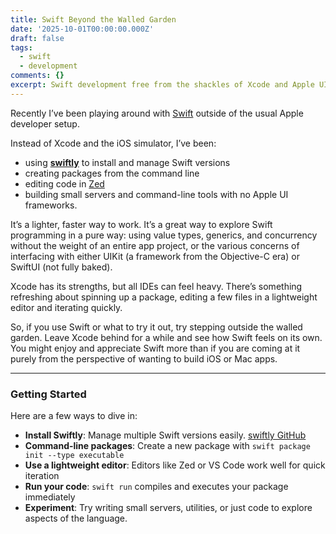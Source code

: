 ```yaml
---
title: Swift Beyond the Walled Garden
date: '2025-10-01T00:00:00.000Z'
draft: false
tags:
  - swift
  - development
comments: {}
excerpt: Swift development free from the shackles of Xcode and Apple UI frameworks.
---
```

Recently I’ve been playing around with [Swift](https://www.swift.org/) outside of the usual Apple developer setup.

Instead of Xcode and the iOS simulator, I’ve been:

*   using **[swiftly](https://www.swift.org/swiftly/documentation/swiftlydocs/)** to install and manage Swift versions
*   creating packages from the command line
*   editing code in [Zed](https://zed.dev/)
*   building small servers and command-line tools with no Apple UI frameworks.

It’s a lighter, faster way to work. It’s a great way to explore Swift programming in a pure way: using value types, generics, and concurrency without the weight of an entire app project, or the various concerns of interfacing with either UIKit (a framework from the Objective-C era) or SwiftUI (not fully baked).

Xcode has its strengths, but all IDEs can feel heavy. There’s something refreshing about spinning up a package, editing a few files in a lightweight editor and iterating quickly. 

So, if you use Swift or what to try it out, try stepping outside the walled garden. Leave Xcode behind for a while and see how Swift feels on its own. You might enjoy and appreciate Swift more than if you are coming at it purely from the perspective of wanting to build iOS or Mac apps.

* * *

### Getting Started

Here are a few ways to dive in:

*   **Install Swiftly**: Manage multiple Swift versions easily. [swiftly GitHub](https://github.com/swiftlang/swiftly)
*   **Command-line packages**: Create a new package with `swift package init --type executable`
*   **Use a lightweight editor**: Editors like Zed or VS Code work well for quick iteration
*   **Run your code**: `swift run` compiles and executes your package immediately
*   **Experiment**: Try writing small servers, utilities, or just code to explore aspects of the language.
